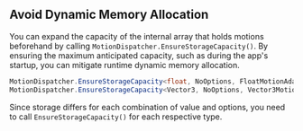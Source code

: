 ## Avoid Dynamic Memory Allocation

You can expand the capacity of the internal array that holds motions beforehand by calling `MotionDispatcher.EnsureStorageCapacity()`. By ensuring the maximum anticipated capacity, such as during the app's startup, you can mitigate runtime dynamic memory allocation.

```cs
MotionDispatcher.EnsureStorageCapacity<float, NoOptions, FloatMotionAdapter>(500);
MotionDispatcher.EnsureStorageCapacity<Vector3, NoOptions, Vector3MotionAdapter>(1000);
```

Since storage differs for each combination of value and options, you need to call `EnsureStorageCapacity()` for each respective type.
